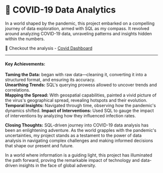 # 🦠 COVID-19 Data Analytics

In a world shaped by the pandemic, this project embarked on a compelling journey of data exploration, armed with SQL as my compass. It revolved around analyzing COVID-19 data, unraveling patterns and insights hidden within the numbers.

 🧰 Checkout the analysis - [Covid Dashboard](https://public.tableau.com/app/profile/shabeen.abdul.varis/viz/COVID_DASHBOARD_16916884847960/Dashboard1)

---------------------------------------------------------------------------------------------------------------------------------

#### Key Achievements:   
**Taming the Data:** began with raw data—cleaning it, converting it into a structured format, and ensuring its accuracy.   
**Unearthing Trends:** SQL's querying prowess allowed to uncover trends and correlations.     
**Mapping the Spread:** With geospatial capabilities, painted a vivid picture of the virus's geographical spread, revealing hotspots and their evolution.    
**Temporal Insights:** Navigated through time, observing how the pandemic's dynamics shifted. 
**Impact of Interventions:** Used SQL to  gauge the impact of interventions by analyzing how they influenced infection rates.   



**Closing Thoughts:** SQL-driven journey into COVID-19 data analysis has been an enlightening adventure. As the world grapples with the pandemic's uncertainties, my project stands as a testament to the power of data analysis in navigating complex challenges and making informed decisions that shape our present and future.


In a world where information is a guiding light, this project has illuminated the path forward, proving the remarkable impact of technology and data-driven insights in the face of global adversity.

